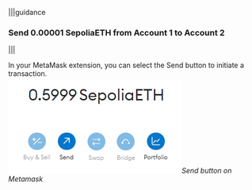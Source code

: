 |||guidance
### Send 0.00001 SepoliaETH from Account 1 to Account 2

|||


In your MetaMask extension, you can select the Send button to initiate a transaction.  
![Send button on Metamask](.guides/img/02/image29.png "Send button on Metamask")*Send button on Metamask*
